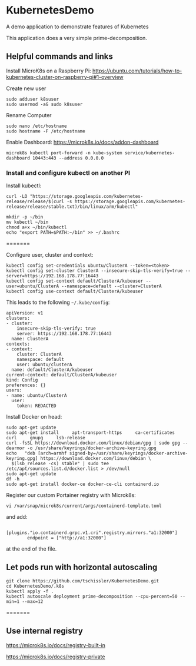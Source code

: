 # KubernetesDemo
A demo application to demonstrate features of Kubernetes

This application does a very simple prime-decomposition.

## Helpful commands and links
Install MicroK8s on a Raspberry Pi:
https://ubuntu.com/tutorials/how-to-kubernetes-cluster-on-raspberry-pi#1-overview

Create new user
```
sudo adduser k8suser
sudo usermod -aG sudo k8suser
```

Rename Computer
```
sudo nano /etc/hostname
sudo hostname -F /etc/hostname
```

Enable Dashboard:
https://microk8s.io/docs/addon-dashboard
```
microk8s kubectl port-forward -n kube-system service/kubernetes-dashboard 10443:443 --address 0.0.0.0
```

### Install and configure kubectl on another PI
Install kubectl:
```
curl -LO "https://storage.googleapis.com/kubernetes-release/release/$(curl -s https://storage.googleapis.com/kubernetes-release/release/stable.txt)/bin/linux/arm/kubectl"

mkdir -p ~/bin
mv kubectl ~/bin
chmod a+x ~/bin/kubectl
echo "export PATH=$PATH:~/bin" >> ~/.bashrc
```

=======

Configure user, cluster and context:
```
kubectl config set-credentials ubuntu/ClusterA --token=<token>
kubectl config set-cluster ClusterA --insecure-skip-tls-verify=true --server=https://192.168.178.77:16443
kubectl config set-context default/ClusterA/kubeuser --user=ubuntu/ClusterA --namespace=default --cluster=ClusterA
kubectl config use-context default/ClusterA/kubeuser
```

This leads to the following `~/.kube/config`:
```
apiVersion: v1
clusters:
- cluster:
    insecure-skip-tls-verify: true
    server: https://192.168.178.77:16443
  name: ClusterA
contexts:
- context:
    cluster: ClusterA
    namespace: default
    user: ubuntu/clusterA
  name: default/ClusterA/kubeuser
current-context: default/ClusterA/kubeuser
kind: Config
preferences: {}
users:
- name: ubuntu/ClusterA
  user:
    token: REDACTED
```

Install Docker on head:
```
sudo apt-get update
sudo apt-get install     apt-transport-https     ca-certificates     curl     gnupg     lsb-release
curl -fsSL https://download.docker.com/linux/debian/gpg | sudo gpg --dearmor -o /usr/share/keyrings/docker-archive-keyring.gpg
echo   "deb [arch=armhf signed-by=/usr/share/keyrings/docker-archive-keyring.gpg] https://download.docker.com/linux/debian \
  $(lsb_release -cs) stable" | sudo tee /etc/apt/sources.list.d/docker.list > /dev/null
sudo apt-get update
df -h
sudo apt-get install docker-ce docker-ce-cli containerd.io
```

Register our custom Portainer registry with Microk8s:
```
vi /var/snap/microk8s/current/args/containerd-template.toml
```

and add:

```
      [plugins."io.containerd.grpc.v1.cri".registry.mirrors."a1:32000"]
        endpoint = ["http://a1:32000"]
```

at the end of the file.

## Let pods run with horizontal autoscaling
```
git clone https://github.com/tschissler/KubernetesDemo.git
cd KubernetesDemo/.k8s
kubectl apply -f .
kubectl autoscale deployment prime-decomposition --cpu-percent=50 --min=1 --max=12
```

=======

## Use internal registry
https://microk8s.io/docs/registry-built-in

https://microk8s.io/docs/registry-private

